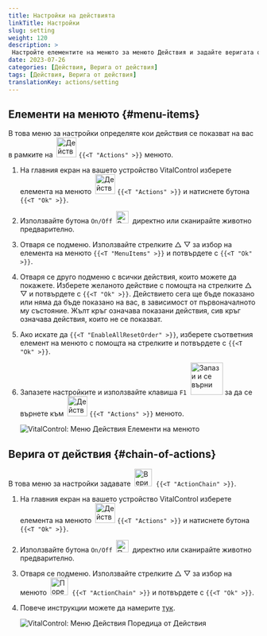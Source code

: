 ```yaml
---
title: Настройки на действията
linkTitle: Настройки
slug: setting
weight: 120
description: >
 Настройте елементите на менюто за менюто Действия и задайте веригата от действия
date: 2023-07-26
categories: [Действия, Верига от действия]
tags: [Действия, Верига от действия]
translationKey: actions/setting
---
```

## Елементи на менюто {#menu-items}

В това меню за настройки определяте кои действия се показват на вас в рамките на &nbsp;<img src="/icons/actions.svg" width="40" align="bottom" alt="Действия" /> `{{<T "Actions" >}}` менюто.

1. На главния екран на вашето устройство VitalControl изберете елемента на менюто &nbsp;<img src="/icons/actions.svg" width="40" align="bottom" alt="Действия" /> `{{<T "Actions" >}}` и натиснете бутона `{{<T "Ok" >}}`.

2. Използвайте бутона `On/Off` &nbsp;<img src="/icons/gear.svg" width="25" align="bottom" alt="Верига от действия" />&nbsp; директно или сканирайте животно предварително.

3. Отваря се подменю. Използвайте стрелките △ ▽ за избор на елемента на менюто `{{<T "MenuItems" >}}` и потвърдете с `{{<T "Ok" >}}`.

4. Отваря се друго подменю с всички действия, които можете да покажете. Изберете желаното действие с помощта на стрелките △ ▽ и потвърдете с `{{<T "Ok" >}}`. Действието сега ще бъде показано или няма да бъде показано на вас, в зависимост от първоначалното му състояние. Жълт кръг означава показани действия, сив кръг означава действия, които не се показват.

5. Ако искате да `{{<T "EnableAllResetOrder" >}}`, изберете съответния елемент на менюто с помощта на стрелките и потвърдете с `{{<T "Ok" >}}`.

6. Запазете настройките и използвайте клавиша `F1` &nbsp;<img src="/icons/footer/save_exit.svg" width="65" align="bottom" alt="Запази и се върни" /> за да се върнете към &nbsp;<img src="/icons/actions.svg" width="40" align="bottom" alt="Действия" /> `{{<T "Actions" >}}` менюто.

    ![VitalControl: Меню Действия Елементи на менюто](../images/menu.png "Елементи на менюто")

## Верига от действия {#chain-of-actions}

В това меню за настройки задавате &nbsp;<img src="/icons/actions/action-chain.svg" width="35" align="bottom" alt="Верига от действия" />&nbsp; `{{<T "ActionChain" >}}`.

1. На главния екран на вашето устройство VitalControl изберете елемента на менюто &nbsp;<img src="/icons/actions.svg" width="40" align="bottom" alt="Действия" /> `{{<T "Actions" >}}` и натиснете бутона `{{<T "Ok" >}}`.

2. Използвайте бутона `On/Off` &nbsp;<img src="/icons/gear.svg" width="25" align="bottom" alt="Поредица от действия" />&nbsp; директно или сканирайте животно предварително.

3. Отваря се подменю. Използвайте стрелките △ ▽ за избор на менюто &nbsp;<img src="/icons/actions/action-chain.svg" width="35" align="bottom" alt="Поредица от действия" />&nbsp; `{{<T "ActionChain" >}}` и потвърдете с `{{<T "Ok" >}}`.

4. Повече инструкции можете да намерите [тук](/bg/docs/chain-of-actions/#set-chain-of-actions).

    ![VitalControl: Меню Действия Поредица от Действия](../images/chainofactions.png "Поредица от Действия")
